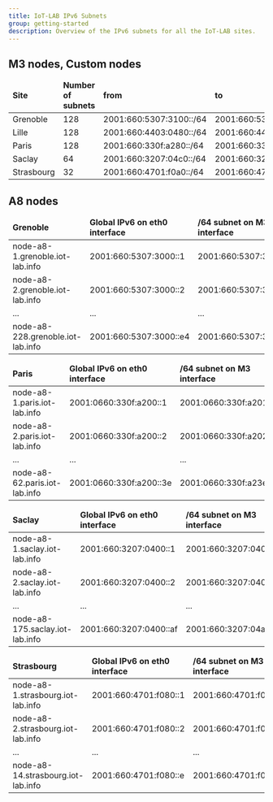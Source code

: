 ```yaml
---
title: IoT-LAB IPv6 Subnets
group: getting-started
description: Overview of the IPv6 subnets for all the IoT-LAB sites.
---
```


## M3 nodes, Custom nodes

<table class="table table-striped">
    <thead>
        <tr>
            <td><b>Site</b></td>
            <td><b>Number of subnets</b></td>
            <td><b>from</b></td>
            <td><b>to</b></td>
        </tr>
    </thead>
    <tbody>
    <tr>
        <td>Grenoble</td>
        <td>128</td>
        <td>2001:660:5307:3100::/64</td>
        <td>2001:660:5307:317f::/64</td>
    </tr>
    <tr>
        <td>Lille</td>
        <td>128</td>
        <td>2001:660:4403:0480::/64</td>
        <td>2001:660:4403:04ff::/64</td>
    </tr>
    <tr>
        <td>Paris</td>
        <td>128</td>
        <td>2001:660:330f:a280::/64</td>
        <td>2001:660:330f:a2ff::/64</td>
    </tr>
    <tr>
        <td>Saclay</td>
        <td>64</td>
        <td>2001:660:3207:04c0::/64</td>
        <td>2001:660:3207:04ff::/64</td>
    </tr>
    <tr>
        <td>Strasbourg</td>
        <td>32</td>
        <td>2001:660:4701:f0a0::/64</td>
        <td>2001:660:4701:f0bf::/64</td>
    </tr>
    </tbody>
</table>

## A8 nodes

<table class="table table-striped">
    <thead>
        <tr>
            <td><b>Grenoble</b></td>
            <td><b>Global IPv6 on eth0 interface</b></td>
            <td><b>/64 subnet on M3 interface</b></td>
        </tr>
    </thead>
    <tbody>
    <tr>
        <td>node-a8-1.grenoble.iot-lab.info</td>
        <td>2001:660:5307:3000::1</td>
        <td>2001:660:5307:3001::/64</td>
    </tr>
    <tr>
        <td>node-a8-2.grenoble.iot-lab.info</td>
        <td>2001:660:5307:3000::2</td>
        <td>2001:660:5307:3002::/64</td>
    </tr>
    <tr>
        <td>...</td>
        <td>...</td>
        <td>...</td>
    </tr>
    <tr>
        <td>node-a8-228.grenoble.iot-lab.info</td>
        <td>2001:660:5307:3000::e4</td>
        <td>2001:660:5307:30e4::/64</td>
    </tr>
    </tbody>
</table>

<table class="table table-striped">
    <thead>
        <tr>
            <td><b>Paris</b></td>
            <td><b>Global IPv6 on eth0 interface</b></td>
            <td><b>/64 subnet on M3 interface</b></td>
        </tr>
    </thead>
    <tbody>
    <tr>
        <td>node-a8-1.paris.iot-lab.info</td>
        <td>2001:0660:330f:a200::1</td>
        <td>2001:0660:330f:a201::/64</td>
    </tr>
    <tr>
        <td>node-a8-2.paris.iot-lab.info</td>
        <td>2001:0660:330f:a200::2</td>
        <td>2001:0660:330f:a202::/64</td>
    </tr>
    <tr>
        <td>...</td>
        <td>...</td>
        <td>...</td>
    </tr>
    <tr>
        <td>node-a8-62.paris.iot-lab.info	</td>
        <td>2001:0660:330f:a200::3e</td>
        <td>2001:0660:330f:a23e::/64</td>
    </tr>
    </tbody>
</table>

<table class="table table-striped">
    <thead>
        <tr>
            <td><b>Saclay</b></td>
            <td><b>Global IPv6 on eth0 interface</b></td>
            <td><b>/64 subnet on M3 interface</b></td>
        </tr>
    </thead>
    <tbody>
    <tr>
        <td>node-a8-1.saclay.iot-lab.info</td>
        <td>2001:660:3207:0400::1</td>
        <td>2001:660:3207:0401::/64</td>
    </tr>
    <tr>
        <td>node-a8-2.saclay.iot-lab.info</td>
        <td>2001:660:3207:0400::2</td>
        <td>2001:660:3207:0402::/64</td>
    </tr>
    <tr>
        <td>...</td>
        <td>...</td>
        <td>...</td>
    </tr>
    <tr>
        <td>node-a8-175.saclay.iot-lab.info</td>
        <td>2001:660:3207:0400::af</td>
        <td>2001:660:3207:04af::/64</td>
    </tr>
    </tbody>
</table>

<table class="table table-striped">
    <thead>
        <tr>
            <td><b>Strasbourg</b></td>
            <td><b>Global IPv6 on eth0 interface</b></td>
            <td><b>/64 subnet on M3 interface</b></td>
        </tr>
    </thead>
    <tbody>
    <tr>
        <td>node-a8-1.strasbourg.iot-lab.info</td>
        <td>2001:660:4701:f080::1</td>
        <td>2001:660:4701:f081::/64</td>
    </tr>
    <tr>
        <td>node-a8-2.strasbourg.iot-lab.info</td>
        <td>2001:660:4701:f080::2</td>
        <td>2001:660:4701:f082::/64</td>
    </tr>
    <tr>
        <td>...</td>
        <td>...</td>
        <td>...</td>
    </tr>
    <tr>
        <td>node-a8-14.strasbourg.iot-lab.info</td>
        <td>2001:660:4701:f080::e</td>
        <td>2001:660:4701:f08e::/64</td>
    </tr>
    </tbody>
</table>
